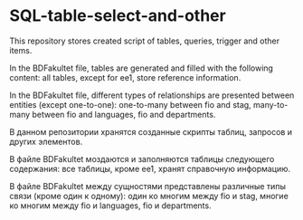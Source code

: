 # SQL-table-select-and-other

This repository stores created script of tables, queries, trigger and other items.

In the BDFakultet file, tables are generated and filled with the following content: all tables, except for ee1, store reference information.
 
In the BDFakultet file, different types of relationships are presented between entities (except one-to-one): one-to-many between fio and stag, many-to-many between fio and languages, fio and departments.

В данном репозитории хранятся созданные скрипты таблиц, запросов и других элементов.

В файле BDFakultet моздаются и заполняются таблицы следующего содержания: все таблицы, кроме ee1, хранят справочную информацию.
 
В файле BDFakultet между сущностями представлены различные типы связи (кроме один к одному): один ко многим между fio и stag, многие ко многим между fio и languages, fio и departments.

